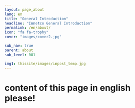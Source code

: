 ```yaml
---
layout: page_about
lang: en
title: "General Introduction"
headline: "Innetco General Introduction"
permalink: /en/about/
icon: "fa fa-trophy"
cover: "images/cover2.jpg"

sub_nav: true
parent: about
sub_level: 001

img1: thissite/images/inpost_temp.jpg
---
```


# content of this page in english please!